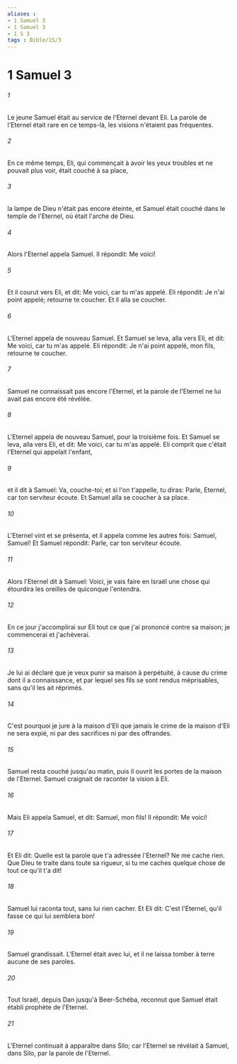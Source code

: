 ```yaml
---
aliases : 
- 1 Samuel 3
- 1 Samuel 3
- 1 S 3
tags : Bible/1S/3
---
```


# 1 Samuel 3

###### 1
Le jeune Samuel était au service de l'Eternel devant Eli. La parole de l'Eternel était rare en ce temps-là, les visions n'étaient pas fréquentes.
###### 2
En ce même temps, Eli, qui commençait à avoir les yeux troubles et ne pouvait plus voir, était couché à sa place,
###### 3
la lampe de Dieu n'était pas encore éteinte, et Samuel était couché dans le temple de l'Eternel, où était l'arche de Dieu.
###### 4
Alors l'Eternel appela Samuel. Il répondit: Me voici!
###### 5
Et il courut vers Eli, et dit: Me voici, car tu m'as appelé. Eli répondit: Je n'ai point appelé; retourne te coucher. Et il alla se coucher.
###### 6
L'Eternel appela de nouveau Samuel. Et Samuel se leva, alla vers Eli, et dit: Me voici, car tu m'as appelé. Eli répondit: Je n'ai point appelé, mon fils, retourne te coucher.
###### 7
Samuel ne connaissait pas encore l'Eternel, et la parole de l'Eternel ne lui avait pas encore été révélée.
###### 8
L'Eternel appela de nouveau Samuel, pour la troisième fois. Et Samuel se leva, alla vers Eli, et dit: Me voici, car tu m'as appelé. Eli comprit que c'était l'Eternel qui appelait l'enfant,
###### 9
et il dit à Samuel: Va, couche-toi; et si l'on t'appelle, tu diras: Parle, Eternel, car ton serviteur écoute. Et Samuel alla se coucher à sa place.
###### 10
L'Eternel vint et se présenta, et il appela comme les autres fois: Samuel, Samuel! Et Samuel répondit: Parle, car ton serviteur écoute.
###### 11
Alors l'Eternel dit à Samuel: Voici, je vais faire en Israël une chose qui étourdira les oreilles de quiconque l'entendra.
###### 12
En ce jour j'accomplirai sur Eli tout ce que j'ai prononcé contre sa maison; je commencerai et j'achèverai.
###### 13
Je lui ai déclaré que je veux punir sa maison à perpétuité, à cause du crime dont il a connaissance, et par lequel ses fils se sont rendus méprisables, sans qu'il les ait réprimés.
###### 14
C'est pourquoi je jure à la maison d'Eli que jamais le crime de la maison d'Eli ne sera expié, ni par des sacrifices ni par des offrandes.
###### 15
Samuel resta couché jusqu'au matin, puis il ouvrit les portes de la maison de l'Eternel. Samuel craignait de raconter la vision à Eli.
###### 16
Mais Eli appela Samuel, et dit: Samuel, mon fils! Il répondit: Me voici!
###### 17
Et Eli dit: Quelle est la parole que t'a adressée l'Eternel? Ne me cache rien. Que Dieu te traite dans toute sa rigueur, si tu me caches quelque chose de tout ce qu'il t'a dit!
###### 18
Samuel lui raconta tout, sans lui rien cacher. Et Eli dit: C'est l'Eternel, qu'il fasse ce qui lui semblera bon!
###### 19
Samuel grandissait. L'Eternel était avec lui, et il ne laissa tomber à terre aucune de ses paroles.
###### 20
Tout Israël, depuis Dan jusqu'à Beer-Schéba, reconnut que Samuel était établi prophète de l'Eternel.
###### 21
L'Eternel continuait à apparaître dans Silo; car l'Eternel se révélait à Samuel, dans Silo, par la parole de l'Eternel.
